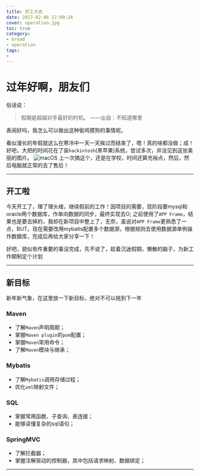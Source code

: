 ```yaml
---
title: 开工大吉
date: 2017-02-06 17:09:24
cover: operation.jpg
toc: true
category:
- bread
- operation
tags:
- 
---
```


# 过年好啊，朋友们

俗话说：
> 假期是超越对手最好的时机。
> 		——出自：不知道哪里

表闹好吗，我怎么可以做出这种偷鸡摸狗的事情呢。

看似漫长的年假就这么在寒冷中一天一天挨过而结束了，嗯！真的啥都没做；成！好吧，大把的时间花在了装`hackintosh`(黑苹果)系统，尝试多次，并没见到这张美丽的图片。
![macOS][pic1]
上一次搞这个，还是在学校，时间还算充裕点，然后，然后电脑就正常的去了售后！

---

## 开工啦

今天开工了，理了理头绪，继续假前的工作！因项目的需要，现阶段要mysql和oracle两个数据库，作单向数据的同步，最终实现去O; 之前使用了`APP Frame`，结果也是要去掉的，我却在新项目中整上了，无奈，虽说对`APP Frame`更熟悉了一点，BUT，现在需要改用mybatis配置多个数据源，根据规则去使用数据源单例操作数据库，完成后再给大家分享一下！

好吧，貌似有件重要的事没完成，先不说了，趁着沉迷假期，懒散的脑子，为新工作期制定个计划

---

## 新目标

新年新气象，在这里放一下新目标，绝对不可以拖到下一年

### Maven
* 了解`Maven`声明周期；
* 掌握`Maven plugin`的`pom`配置；
* 掌握`Maven`常用命令；
* 了解`Maven`模块与继承；

### Mybatis

* 了解`Mybatis`调用存储过程；
* 优化`xml`映射文件；

### SQL

* 掌握常用函数、子查询、表连接；
* 能够读懂复杂的sql语句；

### SpringMVC

* 了解拦截器；
* 掌握注解驱动的控制器，其中包括请求映射、数据绑定；

------
[pic1]: ./macOS-destop.png "macOS 桌面"
